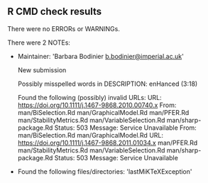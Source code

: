 ## R CMD check results

There were no ERRORs or WARNINGs.

There were 2 NOTEs:
* Maintainer: 'Barbara Bodinier <b.bodinier@imperial.ac.uk>'
  
  New submission
  
  Possibly misspelled words in DESCRIPTION:
    enHanced (3:18)
  
  Found the following (possibly) invalid URLs:
    URL: https://doi.org/10.1111/j.1467-9868.2010.00740.x
      From: man/BiSelection.Rd
            man/GraphicalModel.Rd
            man/PFER.Rd
            man/StabilityMetrics.Rd
            man/VariableSelection.Rd
            man/sharp-package.Rd
      Status: 503
      Message: Service Unavailable
      From: man/BiSelection.Rd
            man/GraphicalModel.Rd
    URL: https://doi.org/10.1111/j.1467-9868.2011.01034.x
            man/PFER.Rd
            man/StabilityMetrics.Rd
            man/VariableSelection.Rd
            man/sharp-package.Rd
      Status: 503
      Message: Service Unavailable
*   Found the following files/directories:
    'lastMiKTeXException'
